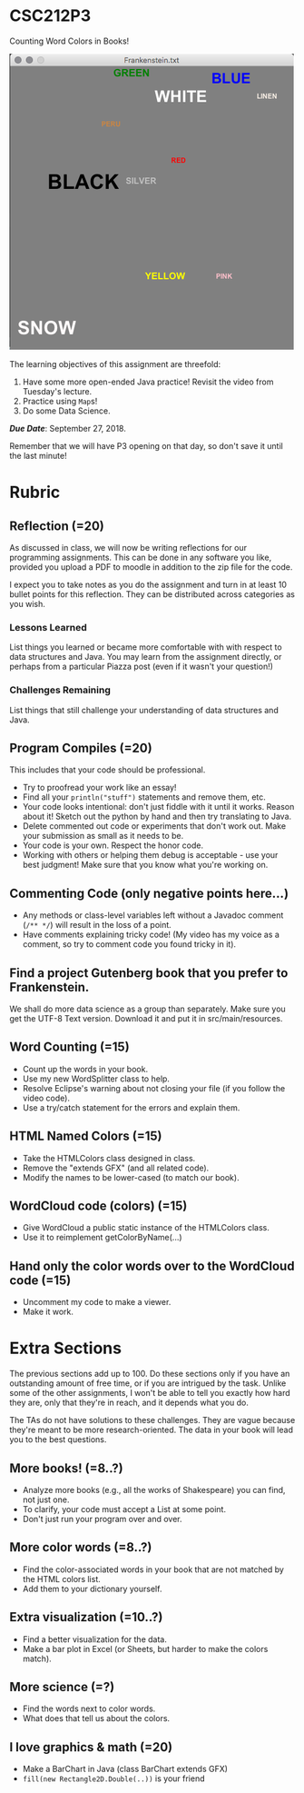 # CSC212P3
Counting Word Colors in Books!

![Solution Screenshot](P3Frankenstein.png)

The learning objectives of this assignment are threefold:

1. Have some more open-ended Java practice! Revisit the video from Tuesday's lecture.
2. Practice using ``Map``s!
3. Do some Data Science.

***Due Date***: September 27, 2018.

Remember that we will have P3 opening on that day, so don't save it until the last minute!

# Rubric

## Reflection (=20)

As discussed in class, we will now be writing reflections for our programming assignments. This can be done in any software you like, provided you upload a PDF to moodle in addition to the zip file for the code.

I expect you to take notes as you do the assignment and turn in at least 10 bullet points for this reflection. They can be distributed across categories as you wish.

### Lessons Learned

List things you learned or became more comfortable with with respect to data structures and Java. You may learn from the assignment directly, or perhaps from a particular Piazza post (even if it wasn't your question!)

### Challenges Remaining

List things that still challenge your understanding of data structures and Java.

## Program Compiles (=20)
This includes that your code should be professional. 
- Try to proofread your work like an essay! 
- Find all your ``println("stuff")`` statements and remove them, etc.
- Your code looks intentional: don't just fiddle with it until it works. Reason about it! Sketch out the python by hand and then try translating to Java.
- Delete commented out code or experiments that don't work out. Make your submission as small as it needs to be.
- Your code is your own. Respect the honor code.
- Working with others or helping them debug is acceptable - use your best judgment! Make sure that you know what you're working on.

## Commenting Code (only negative points here...)
 - Any methods or class-level variables left without a Javadoc comment (``/** */``) will result in the loss of a point.
 - Have comments explaining tricky code! (My video has my voice as a comment, so try to comment code you found tricky in it).

## Find a project Gutenberg book that you prefer to Frankenstein.
We shall do more data science as a group than separately. Make sure you get the UTF-8 Text version. Download it and put it in src/main/resources.

## Word Counting (=15)
 - Count up the words in your book.
 - Use my new WordSplitter class to help.
 - Resolve Eclipse's warning about not closing your file (if you follow the video code).
 - Use a try/catch statement for the errors and explain them.

## HTML Named Colors (=15)
 - Take the HTMLColors class designed in class.
 - Remove the "extends GFX" (and all related code).
 - Modify the names to be lower-cased (to match our book).
 
## WordCloud code (colors) (=15)
 - Give WordCloud a public static instance of the HTMLColors class.
 - Use it to reimplement getColorByName(...)

## Hand only the color words over to the WordCloud code (=15)
 - Uncomment my code to make a viewer.
 - Make it work.
 
# Extra Sections 

The previous sections add up to 100. Do these sections only if you have an outstanding amount of free time, or if you are intrigued by the task. Unlike some of the other assignments, I won't be able to tell you exactly how hard they are, only that they're in reach, and it depends what you do.

The TAs do not have solutions to these challenges. They are vague because they're meant to be more research-oriented. The data in your book will lead you to the best questions.

## More books! (=8..?)
 - Analyze more books (e.g., all the works of Shakespeare) you can find, not just one.
 - To clarify, your code must accept a List<File> at some point. 
  - Don't just run your program over and over.

## More color words (=8..?)
 - Find the color-associated words in your book that are not matched by the HTML colors list. 
 - Add them to your dictionary yourself.

## Extra visualization (=10..?)
 - Find a better visualization for the data.
 - Make a bar plot in Excel (or Sheets, but harder to make the colors match).

## More science (=?)
 - Find the words next to color words.
 - What does that tell us about the colors.

## I love graphics & math (=20)
 - Make a BarChart in Java (class BarChart extends GFX)
 - ``fill(new Rectangle2D.Double(..))`` is your friend
 
